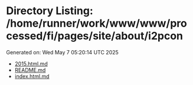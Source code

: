 # Directory Listing: /home/runner/work/www/www/processed/fi/pages/site/about/i2pcon
Generated on: Wed May  7 05:20:14 UTC 2025

- [2015.html.md](2015.html.md)
- [README.md](README.md)
- [index.html.md](index.html.md)
